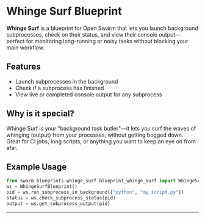 # Whinge Surf Blueprint

**Whinge Surf** is a blueprint for Open Swarm that lets you launch background subprocesses, check on their status, and view their console output—perfect for monitoring long-running or noisy tasks without blocking your main workflow.

## Features
- Launch subprocesses in the background
- Check if a subprocess has finished
- View live or completed console output for any subprocess

## Why is it special?
Whinge Surf is your "background task butler"—it lets you surf the waves of whinging (output) from your processes, without getting bogged down. Great for CI jobs, long scripts, or anything you want to keep an eye on from afar.

## Example Usage
```python
from swarm.blueprints.whinge_surf.blueprint_whinge_surf import WhingeSurfBlueprint
ws = WhingeSurfBlueprint()
pid = ws.run_subprocess_in_background(["python", "my_script.py"])
status = ws.check_subprocess_status(pid)
output = ws.get_subprocess_output(pid)
```

---

